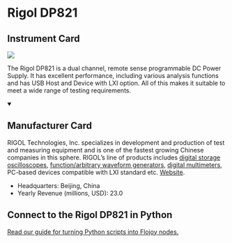 
# Rigol DP821

## Instrument Card

<img src="https://v5.airtableusercontent.com/v1/19/19/1691539200000/UTcdTcbVk2iT7XiXzrrauA/QFyqe81TLW0LFT1P4KVAn1MhwZ44sqpY_Oxfmjq6zv-UUWuLGYGVIqQup4nJmC2ScoGSjHCSzuMO5uLP-ZAqUAZEFjWOoCot1dPKICXTRH0/puQylQh1Z9D3fa0ZZo0ynIX3b68jBIKFU6D8Jpi3uOg"/>
<p>The Rigol DP821 is a dual channel, remote sense programmable DC Power Supply. It has excellent performance, including various analysis functions and has USB Host and Device with LXI option. All of this makes it suitable to meet a wide range of testing requirements.</p>

<details open>
<summary><h2>Manufacturer Card</h2></summary>

RIGOL Technologies, Inc. specializes in development and production of test and measuring equipment and is one of the fastest growing Chinese companies in this sphere.
RIGOL’s line of products includes [digital storage oscilloscopes](https://www.tmatlantic.com/e-store/index.php?SECTION_ID=227), [function/arbitrary waveform generators](https://www.tmatlantic.com/e-store/index.php?SECTION_ID=230), [digital multimeters](https://www.tmatlantic.com/e-store/index.php?SECTION_ID=233), PC-based devices compatible with LXI standard etc. <a href="https://www.rigol.com/">Website</a>.

<ul>
  <li>Headquarters: Beijing, China</li>
  <li>Yearly Revenue (millions, USD): 23.0</li>
</ul>
</details>

## Connect to the Rigol DP821 in Python

[Read our guide for turning Python scripts into Flojoy nodes.](https://docs.flojoy.ai/custom-nodes/creating-custom-node/)


